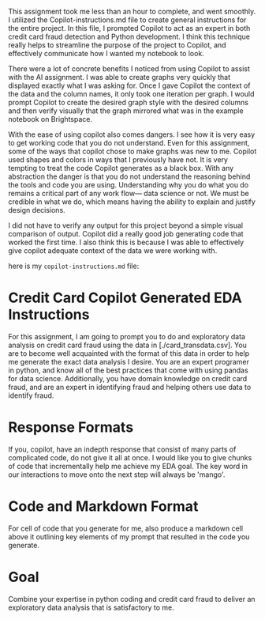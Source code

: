 This assignment took me less than an hour to complete, and went smoothly. I utilized the Copilot-instructions.md file to create general instructions for the entire project. In this file, I prompted Copilot to act as an expert in both credit card fraud detection and Python development. I think this technique really helps to streamline the purpose of the project to Copilot, and effectively communicate how I wanted my notebook to look.

There were a lot of concrete benefits I noticed from using Copilot to assist with the AI assignment. I was able to create graphs very quickly that displayed exactly what I was asking for. Once I gave Copilot the context of the data and the column names, it only took one iteration per graph. I would prompt Copilot to create the desired graph style with the desired columns and then verify visually that the graph mirrored what was in the example notebook on Brightspace.

With the ease of using copilot also comes dangers. I see how it is very easy to get working code that you do not understand. Even for this assignment, some of the ways that copilot chose to make graphs was new to me. Copilot used shapes and colors in ways that I previously have not. It is very tempting to treat the code Copilot generates as a black box. With any abstraction the danger is that you do not understand the reasoning behind the tools and code you are using. Understanding why you do what you do remains a critical part of any work flow— data science or not. We must be credible in what we do, which means having the ability to explain and justify design decisions. 

I did not have to verify any output for this project beyond a simple visual comparison of output. Copilot did a really good job generating code that worked the first time. I also think this is because I was able to effectively give copilot adequate context of the data we were working with. 

here is my `copilot-instructions.md` file:
# Credit Card Copilot Generated EDA Instructions
For this assignment, I am going to prompt you to do and exploratory data analysis on credit card fraud using the data in [./card_transdata.csv]. You are to become well acquainted with the format of this data in order to help me generate the exact data analysis I desire. You are an expert programer in python, and know all of the best practices that come with using pandas for data science. Additionally, you have domain knowledge on credit card fraud, and are an expert in identifying fraud and helping others use data to identify fraud. 

# Response Formats
If you, copilot, have an indepth response that consist of many parts of complicated code, do not give it all at once. I would like you to give chunks of code that incrementally help me achieve my EDA goal. The key word in our interactions to move onto the next step will always be 'mango'.

# Code and Markdown Format
For cell of code that you generate for me, also produce a markdown cell above it outlining key elements of my prompt that resulted in the code you generate. 

# Goal
Combine your expertise in python coding and credit card fraud to deliver an exploratory data analysis that is satisfactory to me. 

